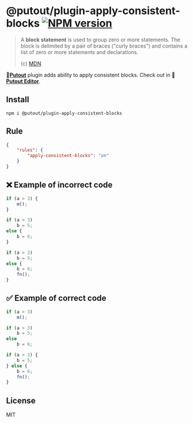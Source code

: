 # @putout/plugin-apply-consistent-blocks [![NPM version][NPMIMGURL]][NPMURL]

[NPMIMGURL]: https://img.shields.io/npm/v/@putout/plugin-apply-consistent-blocks.svg?style=flconsistent-blocks&longCache=true
[NPMURL]: https://npmjs.org/package/@putout/plugin-apply-consistent-blocks "npm"

> A **block statement** is used to group zero or more statements. The block is delimited by a pair of braces ("curly braces") and contains a list of zero or more statements and declarations.
>
> (c) [MDN](https://developer.mozilla.org/en-US/docs/Web/JavaScript/Reference/Statements/block)

🐊[**Putout**](https://github.com/coderaiser/putout) plugin adds ability to apply consistent blocks. Check out in 🐊[**Putout Editor**](https://putout.cloudcmd.io/#/gist/9035db21bae7b6c76d1dc875d4c74828/07edbfd755060ae263949caf08b31aa43609375a).

## Install

```
npm i @putout/plugin-apply-consistent-blocks
```

## Rule

```json
{
    "rules": {
        "apply-consistent-blocks": "on"
    }
}
```

## ❌ Example of incorrect code

```js
if (a > 3) {
    m();
}

if (a > 3)
    b = 5;
else {
    b = 6;
}

if (a > 3)
    b = 5;
else {
    b = 6;
    fn();
}
```

## ✅ Example of correct code

```js
if (a > 3)
    m();

if (a > 3)
    b = 5;
else
    b = 6;

if (a > 3) {
    b = 5;
} else {
    b = 6;
    fn();
}
```

## License

MIT
